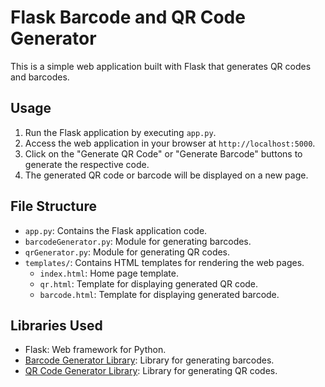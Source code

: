 # Flask Barcode and QR Code Generator

This is a simple web application built with Flask that generates QR codes and barcodes.


## Usage

1. Run the Flask application by executing `app.py`.
2. Access the web application in your browser at `http://localhost:5000`.
3. Click on the "Generate QR Code" or "Generate Barcode" buttons to generate the respective code.
4. The generated QR code or barcode will be displayed on a new page.

## File Structure

- `app.py`: Contains the Flask application code.
- `barcodeGenerator.py`: Module for generating barcodes.
- `qrGenerator.py`: Module for generating QR codes.
- `templates/`: Contains HTML templates for rendering the web pages.
  - `index.html`: Home page template.
  - `qr.html`: Template for displaying generated QR code.
  - `barcode.html`: Template for displaying generated barcode.

## Libraries Used

- Flask: Web framework for Python.
- [Barcode Generator Library](link_to_barcode_library): Library for generating barcodes.
- [QR Code Generator Library](link_to_qr_library): Library for generating QR codes.
